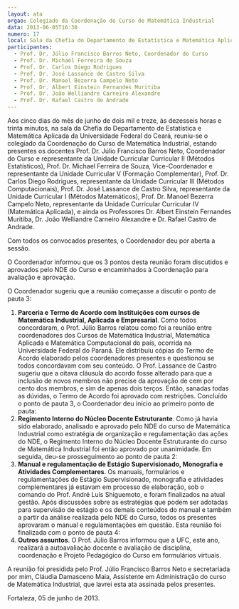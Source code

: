 ```yaml
---
layout: ata
orgao: Colegiado da Coordenação do Curso de Matemática Industrial
data: 2013-06-05T16:30
numero: 17
local: Sala da Chefia do Departamento de Estatística e Matemática Aplicada
participantes:
  - Prof. Dr. Júlio Francisco Barros Neto, Coordenador do Curso
  - Prof. Dr. Michael Ferreira de Souza
  - Prof. Dr. Carlos Diego Rodrigues
  - Prof. Dr. José Lassance de Castro Silva
  - Prof. Dr. Manoel Bezerra Campelo Neto
  - Prof. Dr. Albert Einstein Fernandes Muritiba
  - Prof. Dr. João Welliandre Carneiro Alexandre
  - Prof. Dr. Rafael Castro de Andrade
---
```


Aos cinco dias do mês de junho de dois mil e treze, às dezesseis horas e trinta minutos, na sala da Chefia do Departamento de Estatística e Matemática Aplicada da Universidade Federal do Ceará, reuniu-se o colegiado da Coordenação do Curso de Matemática Industrial, estando presentes os docentes Prof. Dr. Júlio Francisco Barros Neto, Coordenador do Curso e representante da Unidade Curricular Curricular II (Métodos Estatísticos), Prof. Dr. Michael Ferreira de Souza, Vice-Coordenador e representante da Unidade Curricular V (Formação Complementar), Prof. Dr. Carlos Diego Rodrigues, representante da Unidade Curricular III (Métodos Computacionais), Prof. Dr. José Lassance de Castro Silva, representante da Unidade Curricular I (Métodos Matemáticos), Prof. Dr. Manoel Bezerra Campelo Neto, representante da Unidade Curricular Curricular IV (Matemática Aplicada), e ainda os Professores Dr. Albert Einstein Fernandes Muritiba, Dr. João Welliandre Carneiro Alexandre e Dr. Rafael Castro de Andrade.

Com todos os convocados presentes, o Coordenador deu por aberta a sessão.

O Coordenador informou que os 3 pontos desta reunião foram discutidos e aprovados pelo NDE do Curso e encaminhados à Coordenação para avaliação e aprovação.

O Coordenador sugeriu que a reunião começasse a discutir o ponto de pauta 3:

1. **Parceria e Termo de Acordo com Instituições com cursos de Matemática Industrial, Aplicada e Empresarial**.
   Como todos concordaram, o Prof. Júlio Barros relatou como foi a reunião entre coordenadores dos Cursos de Matemática Industrial, Matemática Aplicada e Matemática Computacional do país, ocorrida na Universidade Federal do Paraná.
   Ele distribuiu cópias do Termo de Acordo elaborado pelos coordenadores presentes e questionou se todos concordavam com seu conteúdo.
   O Prof. Lassance de Castro sugeriu que a oitava cláusula do acordo fosse alterado para que a inclusão de novos membros não precise da aprovação de cem por cento dos membros, e sim de apenas dois terços.
   Então, sanadas todas as dúvidas, o Termo de Acordo foi aprovado com restrições.
   Concluído o ponto de pauta 3, o Coordenador deu início ao primeiro ponto de pauta:
2. **Regimento Interno do Núcleo Docente Estruturante**.
   Como já havia sido elaborado, analisado e aprovado pelo NDE do curso de Matemática Industrial como estratégia de organização e regulamentação das ações do NDE, o Regimento Interno do Núcleo Docente Estruturante do curso de Matemática Industrial foi então aprovado por unanimidade.
   Em seguida, deu-se prosseguimento ao ponto de pauta 2:
3. **Manual e regulamentação de Estágio Supervisionado, Monografia e Atividades Complementares**.
   Os manuais, formulários e regulamentações de Estágio Supervisionado, monografia e atividades complementares já estavam em processo de elaboração, sob o comando do Prof. André Luís Shiguemoto, e foram finalizados na atual gestão.
   Após discussões sobre as estratégias que podem ser adotadas para supervisão de estágio e os demais conteúdos do manual e também a partir da análise realizada pelo NDE do Curso, todos os presentes aprovaram o manual e regulamentações em questão.
   Esta reunião foi finalizada com o ponto de pauta 4:
4. **Outros assuntos**.
   O Prof. Júlio Barros informou que a UFC, este ano, realizará a autoavaliação docente e avaliação de disciplina, coordenação e Projeto Pedagógico do Curso em formulários virtuais.

A reunião foi presidida pelo Prof. Júlio Francisco Barros Neto e secretariada por mim, Cláudia Damasceno Maia, Assistente em Administração do curso de Matemática Industrial, que lavrei esta ata assinada pelos presentes.

Fortaleza, 05 de junho de 2013.
